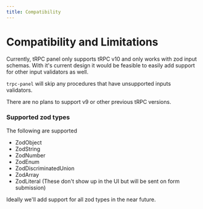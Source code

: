 ```yaml
---
title: Compatibility
---
```


# Compatibility and Limitations

Currently, tRPC panel only supports tRPC v10 and only works with zod input schemas. With it's current design it would be feasible to easily add support for other input validators as well.

`trpc-panel` will skip any procedures that have unsupported inputs validators.

There are no plans to support v9 or other previous tRPC versions.

### Supported zod types

The following are supported

-   ZodObject
-   ZodString
-   ZodNumber
-   ZodEnum
-   ZodDiscriminatedUnion
-   ZodArray
-   ZodLiteral (These don't show up in the UI but will be sent on form submission)

Ideally we'll add support for all zod types in the near future.
